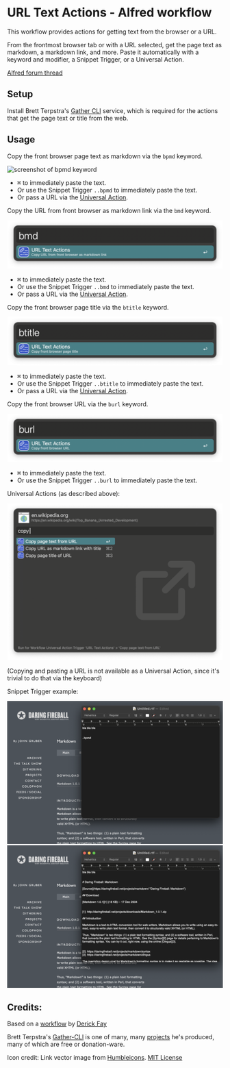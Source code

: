 # URL Text Actions - Alfred workflow

This workflow provides actions for getting text from the browser or a URL.

From the frontmost browser tab or with a URL selected, get the page text as markdown, a markdown link, and more. Paste it automatically with a keyword and modifier, a Snippet Trigger, or a Universal Action.

[Alfred forum thread](https://www.alfredforum.com/topic/23116-url-text-actions/)

## Setup

Install Brett Terpstra's [Gather CLI](https://brettterpstra.com/projects/gather-cli/) service, which is required for the actions that get the page text or title from the web.

## Usage

Copy the front browser page text as markdown via the `bpmd` keyword.

![screenshot of bpmd keyword](./screenshots/bpmd-keyword.png-)

- <kbd>⌘</kbd> to immediately paste the text.
- Or use the Snippet Trigger `..bpmd` to immediately paste the text.
- Or pass a URL via the [Universal Action](https://www.alfredapp.com/help/features/universal-actions/).

Copy the URL from front browser as markdown link via the `bmd` keyword.

![screenshot of bmd keyword](./screenshots/bmd-keyword.png)

- <kbd>⌘</kbd> to immediately paste the text.
- Or use the Snippet Trigger `..bmd` to immediately paste the text.
- Or pass a URL via the [Universal Action](https://www.alfredapp.com/help/features/universal-actions/).

Copy the front browser page title via the `btitle` keyword.

![screenshot of btitle keyword](./screenshots/btitle-keyword.png)

- <kbd>⌘</kbd> to immediately paste the text.
- Or use the Snippet Trigger `..btitle` to immediately paste the text.
- Or pass a URL via the [Universal Action](https://www.alfredapp.com/help/features/universal-actions/).

Copy the front browser URL via the `burl` keyword.

![screenshot of burl keyword](./screenshots/burl-keyword.png)

- <kbd>⌘</kbd> to immediately paste the text.
- Or use the Snippet Trigger `..burl` to immediately paste the text.

Universal Actions (as described above):

![screenshot of universal action](./screenshots/universal-action-with-copy.png)

(Copying and pasting a URL is not available as a Universal Action, since it's trivial to do that via the keyboard)

Snippet Trigger example:

![screenshot of ..bpmd snippet](./screenshots/snippet-before.png)
![screenshot of ..bpmd snippet](./screenshots/snippet-after.png)

## Credits:

Based on a [workflow](https://www.alfredforum.com/topic/17176-browser-safari-snippets-and-universal-actions) by [Derick Fay](https://www.alfredforum.com/profile/3468-dfay/)

Brett Terpstra's [Gather-CLI](https://brettterpstra.com/projects/gather-cli/) is one of many, many [projects](https://brettterpstra.com/projects/) he's produced, many of which are free or donation-ware.

Icon credit: Link vector image from [Humbleicons](https://humbleicons.com). [MIT License](https://github.com/zraly/humbleicons/blob/master/license)
